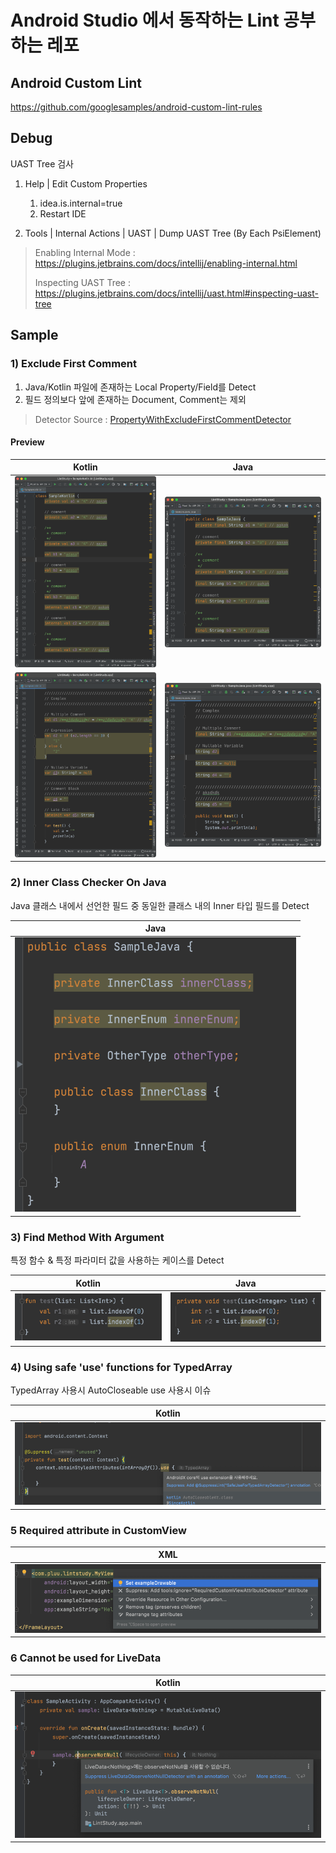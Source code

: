 # Android Studio 에서 동작하는 Lint 공부하는 레포

## Android Custom Lint

https://github.com/googlesamples/android-custom-lint-rules

## Debug

UAST Tree 검사

1. Help | Edit Custom Properties
   1. idea.is.internal=true
   2. Restart IDE

2. Tools | Internal Actions | UAST | Dump UAST Tree (By Each PsiElement)

> Enabling Internal Mode : https://plugins.jetbrains.com/docs/intellij/enabling-internal.html
>
> Inspecting UAST Tree : https://plugins.jetbrains.com/docs/intellij/uast.html#inspecting-uast-tree

## Sample 

### 1) Exclude First Comment

1. Java/Kotlin 파일에 존재하는 Local Property/Field를 Detect
2. 필드 정의보다 앞에 존재하는 Document, Comment는 제외

> Detector Source : [PropertyWithExcludeFirstCommentDetector](https://github.com/Pluu/LintStudy/blob/master/lint/src/main/java/com/pluu/lint/PropertyWithExcludeFirstCommentDetector.kt)

#### Preview

|               Kotlin                |               Java                |
| :---------------------------------: | :-------------------------------: |
| <img src="arts/efc_kotlin_1.png" /> | <img src="arts/efc_java_1.png" /> |
| <img src="arts/efc_kotlin_2.png" /> | <img src="arts/efc_java_2.png" /> |

### 2) Inner Class Checker On Java

Java 클래스 내에서 선언한 필드 중 동일한 클래스 내의 Inner 타입 필드를 Detect

|                           Java                            |
| :-------------------------------------------------------: |
| <img src="arts/inner_class_java.png" style="zoom:50%;" /> |

### 3) Find Method With Argument

특정 함수 & 특정 파라미터 값을 사용하는 케이스를 Detect 

|               Kotlin               |               Java               |
| :--------------------------------: | :------------------------------: |
| <img src="arts/fmwa_kotlin.png" /> | <img src="arts/fmwa_java.png" /> |

### 4) Using safe 'use' functions for TypedArray

TypedArray 사용시 AutoCloseable use 사용시 이슈

|                Kotlin                |
| :----------------------------------: |
| <img src="arts/sufta_kotlin.png"  /> |

### 5 Required attribute in CustomView

|   XML   |
| :--: |
| <img src="arts/required_attribute.png" /> |

### 6 Cannot be used for LiveData<Nothing>

|                        Kotlin                         |
| :---------------------------------------------------: |
| <img src="arts/LiveDataObserveNotNullDetector.png" /> |

